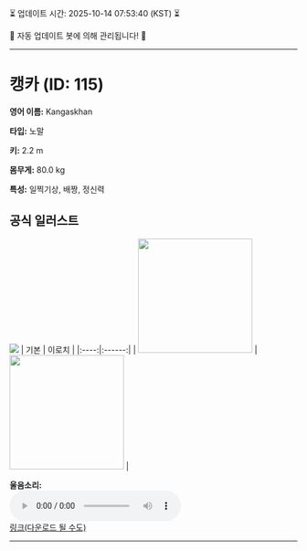 
⏳ 업데이트 시간: 2025-10-14 07:53:40 (KST) ⏳

🤖 자동 업데이트 봇에 의해 관리됩니다! 🤖

---

# 캥카 (ID: 115)
**영어 이름:** Kangaskhan

**타입:** 노말

**키:** 2.2 m

**몸무게:** 80.0 kg

**특성:** 일찍기상, 배짱, 정신력

## 공식 일러스트
![](https://raw.githubusercontent.com/PokeAPI/sprites/master/sprites/pokemon/other/official-artwork/115.png)
| 기본 | 이로치 |
|:----:|:------:|
| <img src="http://play.pokemonshowdown.com/sprites/ani/kangaskhan.gif" width="200"> | <img src="http://play.pokemonshowdown.com/sprites/ani-shiny/kangaskhan.gif" width="200"> |

**울음소리:**<br><audio controls src="https://raw.githubusercontent.com/PokeAPI/cries/main/cries/pokemon/latest/115.ogg"></audio><br> [링크(다운로드 될 수도)](https://raw.githubusercontent.com/PokeAPI/cries/main/cries/pokemon/latest/115.ogg)


---
